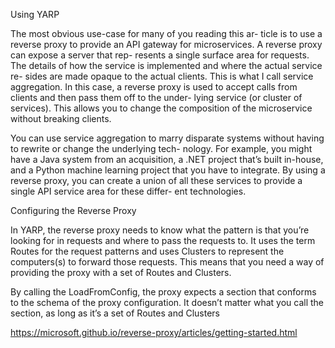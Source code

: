 Using YARP

The most obvious use-case for many of you reading this ar- ticle is to use a reverse proxy to provide an API gateway for microservices. A reverse proxy can expose a server that rep- resents a single surface area for requests. The details of how the service is implemented and where the actual service re- sides are made opaque to the actual clients. This is what I call service aggregation. In this case, a reverse proxy is used to accept calls from clients and then pass them off to the under- lying service (or cluster of services). This allows you to change the composition of the microservice without breaking clients.

You can use service aggregation to marry disparate systems without having to rewrite or change the underlying tech- nology. For example, you might have a Java system from an acquisition, a .NET project that’s built in-house, and a Python machine learning project that you have to integrate. By using a reverse proxy, you can create a union of all these services to provide a single API service area for these differ- ent technologies.

Configuring the Reverse Proxy

In YARP, the reverse proxy needs to know what the pattern is that you’re looking for in requests and where to pass the requests to. It uses the term Routes for the request patterns and uses Clusters to represent the computers(s) to forward those requests. This means that you need a way of providing the proxy with a set of Routes and Clusters. 


By calling the LoadFromConfig, the proxy expects a section that conforms to the schema of the proxy configuration. It doesn’t matter what you call the section, as long as it’s a set of Routes and Clusters


https://microsoft.github.io/reverse-proxy/articles/getting-started.html